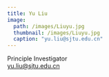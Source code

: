 ```yaml
---
title: Yu Liu
image: 
  path: /images/Liuyu.jpg
  thumbnail: /images/Liuyu.jpg
  caption: "yu.liu@sjtu.edu.cn"
---
```

Principle Investigator  
yu.liu@sjtu.edu.cn  

